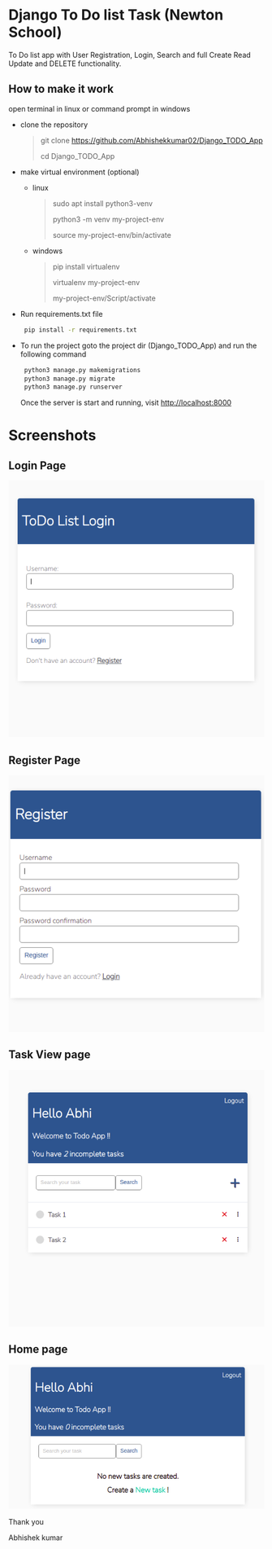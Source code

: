# Django To Do list Task (Newton School)
To Do list app with User Registration, Login, Search and full Create Read Update and DELETE functionality.
## How to make it work

open terminal in linux or command prompt in windows

* clone the repository
	> git clone https://github.com/Abhishekkumar02/Django_TODO_App
	>
	> cd Django_TODO_App

* make virtual environment (optional)
	* linux
		> sudo apt install python3-venv
		>
		> python3 -m venv my-project-env
		>
		> source my-project-env/bin/activate
	* windows
		> pip install virtualenv
		>
		> virtualenv my-project-env
		>
		> my-project-env/Script/activate

* Run requirements.txt file
  ```bash
   pip install -r requirements.txt
  ```
  
* To run the project goto the project dir (Django_TODO_App) and run the following command
    ```bash
     python3 manage.py makemigrations
     python3 manage.py migrate
     python3 manage.py runserver
    ```
   Once the server is start and running, visit [http://localhost:8000](http://localhost:8000)
   
 # Screenshots
 ## Login Page
![Login](screenshots/Login.png)
## Register Page
![Register](screenshots/Register.png)
## Task View page
![Task](screenshots/Task.png)
## Home page
![Home](screenshots/Home.png)

 Thank you
 
 Abhishek kumar
